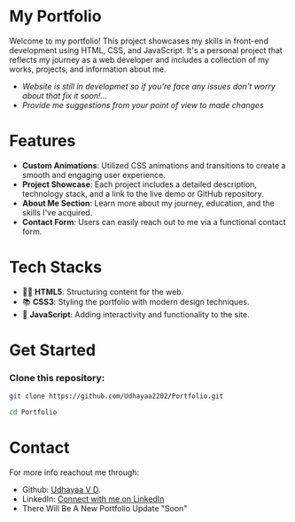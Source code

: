 # **My Portfolio**
Welcome to my portfolio! This project showcases my skills in front-end development using HTML, CSS, and JavaScript. 
It's a personal project that reflects my journey as a web developer and includes a collection of my works, projects, and information about me.
- *Website is still in developmet so if you're face any issues don't worry about that fix it soon!...*
- *Provide me suggestions from your point of view to made changes*

# **Features** 
- **Custom Animations**: Utilized CSS animations and transitions to create a smooth and engaging user experience.
- **Project Showcase**: Each project includes a detailed description, technology stack, and a link to the live demo or GitHub repository.
- **About Me Section**: Learn more about my journey, education, and the skills I've acquired.
- **Contact Form**: Users can easily reach out to me via a functional contact form.

# **Tech Stacks**
- 👨‍💻 **HTML5**: Structuring content for the web.
- 📚 **CSS3**: Styling the portfolio with modern design techniques.
- 🧩 **JavaScript**: Adding interactivity and functionality to the site.

# **Get Started**
### Clone this repository:
```bash
git clone https://github.com/Udhayaa2202/Portfolio.git

cd Portfolio
```
# **Contact**
For more info reachout me through:
- Github: [Udhayaa V D](https://github.com/udhayaa2202).
- LinkedIn: [Connect with me on LinkedIn](https://www.linkedin.com/in/udhayaa22022005/)
- There Will Be A New Portfolio Update "Soon"

